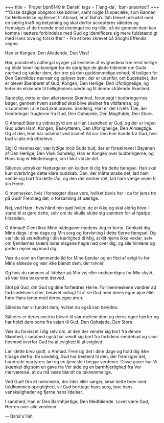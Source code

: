 +++
title = 'Prayer bpn8149 in Dansk'
tags = ['lang-da', 'bpn-unsorted']
+++
*”Disse daglige obligatoriske bønner, samt nogle få specielle, som Bønnen for Helbredelse og Brevet til Ahmad, er af Bahá’u’lláh blevet udrustet med en særlig kraft og betydning og skal derfor accepteres således og fremsiges af de troende med ubetinget tro og tillid, så de gennem dem kan komme i tættere forbindelse med Gud og identificere sig mere fuldstændigt med Hans love og forskrifter." - Fra et brev skrevet på Shoghi Effendis vegne.

Han er Kongen, Den Alvidende, Den Vise!

Hør, paradisets nattergal synger på kvistene af evighedens træ med hellige og blide toner og kundgør for de oprigtige de glade tidender om Guds nærhed og kalder dem, der tror på den guddommelige enhed, til boligen for Den Gavmildes nærvær og oplyser dem, der er udenfor, om budskabet, der er blevet åbenbaret af Gud, Kongen, Den Herlige, Den Uforlignelige, og leder de elskende til hellighedens sæde og til denne strålende Skønhed.

Sandelig, dette er den allerstørste Skønhed, forudsagt i budbringernes bøger, gennem hvem sandhed skal blive skelnet fra vildfarelse, og visdommen i alle bud skal prøves. Sandelig, Han er det Livets Træ, der frembringer frugterne fra Gud, Den Ophøjede, Den Magtfulde, Den Store.

O Ahmad! Bær du vidnesbyrd om at Han i sandhed er Gud, og der er ingen Gud uden Ham, Kongen, Beskytteren, Den Uforlignelige, Den Almægtige. Og at den, Han har udsendt ved navnet Alí var Den Ene Sande fra Gud, hvis bud vi alle må efterleve.

Sig: O mennesker, vær lydige mod Guds bud, der er foreskrevet i Bayánen af Den Herlige, Den Vise. Sandelig, Han er Kongen over budbringerne, og Hans bog er Moderbogen, om I blot vidste det.

Således udtrykker Nattergalen sin kalden til dig fra dette fængsel. Han skal kun overbringe dette klare budskab. Den, der måtte ønske det, lad ham vende sig bort fra dette råd, og den der ønsker det, lad ham vælge vejen til sin Herre.

O mennesker, hvis I fornægter disse vers, hvilket bevis har I da for jeres tro på Gud? Fremlæg det, o forsamling af uærlige.

Nej, ved Ham i hvis hånd min sjæl hviler, de er ikke og skal aldrig blive i stand til at gøre dette, selv om de skulle slutte sig sammen for at hjælpe hinanden.

O Ahmad! Glem ikke Mine nådegaver medens Jeg er borte. Genkald dig Mine dage i dine dage og Min sorg og forvisning i dette fjerne fængsel. Og vær du så standhaftig i din kærlighed til Mig, at dit hjerte ikke vakler, selv om fjendernes sværd lader slagene hagle ned over dig, og alle himlene og jorden rejser sig imod dig.

Vær du som en flammende ild for Mine fjender og en flod af evigt liv for Mine elskede og vær ikke blandt dem, der tvivler.

Og hvis du rammes af lidelser på Min vej eller nedværdiges for Min skyld, så vær ikke bekymret derved.

Stol på Gud, din Gud og dine forfædres Herre. For menneskene vandrer ad forblindelsens stier, berøvet indsigt til at se Gud med deres egne øjne eller høre Hans toner med deres egne øren.

Således har vi fundet dem, hvilket du også kan bevidne.

Således er deres overtro blevet til slør mellem dem og deres egne hjerter og har holdt dem borte fra vejen til Gud, Den Ophøjede, Den Store.

Vær du forvisset i dig selv om, at den der vender sig bort fra denne Skønhed, i sandhed også har vendt sig bort fra fortidens sendebud og viser hovmod overfor Gud fra al evighed til al evighed.

Lær dette brev godt, o Ahmad. Fremsig det i dine dage og hold dig ikke tilbage derfra. thi sandelig, Gud har bestemt til den, der fremsiger det, hundrede martyrers løn og en tjeneste i begge verdener. Disse gaver har Vi skænket dig som en gave fra Vor side og en barmhjertighed fra Vor nærværelse, at du må være blandt de taknemmelige.

Ved Gud! Om et menneske, der lider eller sørger, læse dette brev med fuldkommen oprigtighed, vil Gud borttage hans sorg, løse hans vanskeligheder og fjerne hans lidelser.

I sandhed, Han er Den Barmhjertige, Den Medfølende. Lovet være Gud, Herren over alle verdener.

-- Bahá'u'lláh

